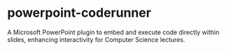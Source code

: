 # powerpoint-coderunner
A Microsoft PowerPoint plugin to embed and execute code directly within slides, enhancing interactivity for Computer Science lectures.

<!-- Project Overview README -->